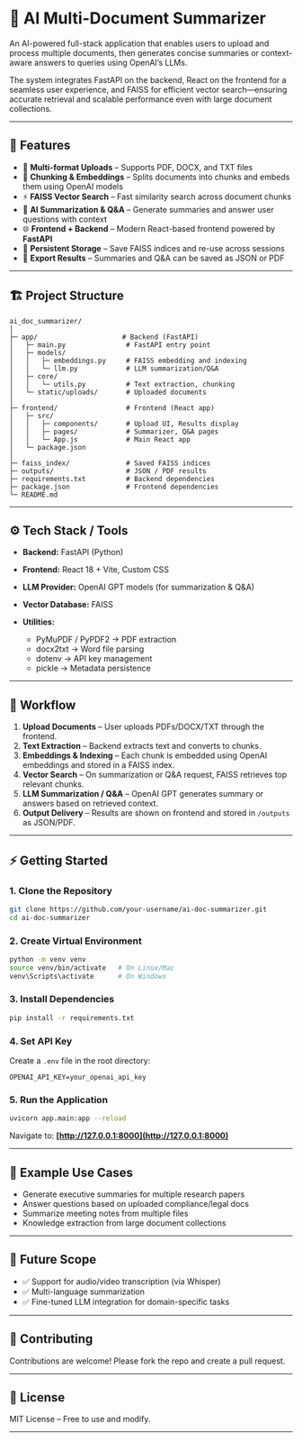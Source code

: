 # 📄 AI Multi-Document Summarizer

An AI-powered full-stack application that enables users to upload and process multiple documents, then generates concise summaries or context-aware answers to queries using OpenAI’s LLMs.

The system integrates FastAPI on the backend, React on the frontend for a seamless user experience, and FAISS for efficient vector search—ensuring accurate retrieval and scalable performance even with large document collections.

---

## 🚀 Features

* 📂 **Multi-format Uploads** – Supports PDF, DOCX, and TXT files
* 🧩 **Chunking & Embeddings** – Splits documents into chunks and embeds them using OpenAI models
* ⚡ **FAISS Vector Search** – Fast similarity search across document chunks
* 🤖 **AI Summarization & Q&A** – Generate summaries and answer user questions with context
* 🌐 **Frontend + Backend** – Modern React-based frontend powered by **FastAPI**
* 💾 **Persistent Storage** – Save FAISS indices and re-use across sessions
* 📑 **Export Results** – Summaries and Q&A can be saved as JSON or PDF

---

## 🏗️ Project Structure

```
ai_doc_summarizer/
│
├─ app/                     # Backend (FastAPI)
│   ├─ main.py               # FastAPI entry point
│   ├─ models/
│   │   ├─ embeddings.py     # FAISS embedding and indexing
│   │   └─ llm.py            # LLM summarization/Q&A
│   ├─ core/
│   │   └─ utils.py          # Text extraction, chunking
│   └─ static/uploads/       # Uploaded documents
│
├─ frontend/                 # Frontend (React app)
│   ├─ src/
│   │   ├─ components/       # Upload UI, Results display
│   │   ├─ pages/            # Summarizer, Q&A pages
│   │   └─ App.js            # Main React app
│   └─ package.json
│
├─ faiss_index/              # Saved FAISS indices
├─ outputs/                  # JSON / PDF results
├─ requirements.txt          # Backend dependencies
├─ package.json              # Frontend dependencies
└─ README.md

```

---

## ⚙️ Tech Stack / Tools

* **Backend:** FastAPI (Python)
* **Frontend:** React 18 + Vite, Custom CSS
* **LLM Provider:** OpenAI GPT models (for summarization & Q&A)
* **Vector Database:** FAISS
* **Utilities:**

  * PyMuPDF / PyPDF2 → PDF extraction
  * docx2txt → Word file parsing
  * dotenv → API key management
  * pickle → Metadata persistence

---

## 🔄 Workflow

1. **Upload Documents** – User uploads PDFs/DOCX/TXT through the frontend.
2. **Text Extraction** – Backend extracts text and converts to chunks.
3. **Embeddings & Indexing** – Each chunk is embedded using OpenAI embeddings and stored in a FAISS index.
4. **Vector Search** – On summarization or Q&A request, FAISS retrieves top relevant chunks.
5. **LLM Summarization / Q&A** – OpenAI GPT generates summary or answers based on retrieved context.
6. **Output Delivery** – Results are shown on frontend and stored in `/outputs` as JSON/PDF.

---

## ⚡ Getting Started

### 1. Clone the Repository

```bash
git clone https://github.com/your-username/ai-doc-summarizer.git
cd ai-doc-summarizer
```

### 2. Create Virtual Environment

```bash
python -m venv venv
source venv/bin/activate   # On Linux/Mac
venv\Scripts\activate      # On Windows
```

### 3. Install Dependencies

```bash
pip install -r requirements.txt
```

### 4. Set API Key

Create a `.env` file in the root directory:

```
OPENAI_API_KEY=your_openai_api_key
```

### 5. Run the Application

```bash
uvicorn app.main:app --reload
```

Navigate to: **[http://127.0.0.1:8000](http://127.0.0.1:8000)**

---

## 📝 Example Use Cases

* Generate executive summaries for multiple research papers
* Answer questions based on uploaded compliance/legal docs
* Summarize meeting notes from multiple files
* Knowledge extraction from large document collections

---

## 🔮 Future Scope

* ✅ Support for audio/video transcription (via Whisper)
* ✅ Multi-language summarization
* ✅ Fine-tuned LLM integration for domain-specific tasks

---

## 🤝 Contributing

Contributions are welcome! Please fork the repo and create a pull request.

---

## 📜 License

MIT License – Free to use and modify.

---
